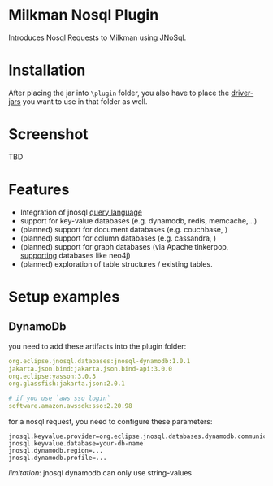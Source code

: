 # Milkman Nosql Plugin

Introduces Nosql Requests to Milkman using [JNoSql](http://www.jnosql.org/).

# Installation
After placing the jar into `\plugin` folder, you also have to place the [driver-jars](https://github.com/eclipse/jnosql-databases) you want to use in that folder as well.

# Screenshot

TBD

# Features

* Integration of jnosql [query language](https://github.com/eclipse/jnosql/blob/main/COMMUNICATION.adoc#querying-by-text-with-the-communication-api)
* support for key-value databases (e.g. dynamodb, redis, memcache,...)
* (planned) support for document databases (e.g. couchbase, )
* (planned) support for column databases (e.g. cassandra, )
* (planned) support for graph databases (via Apache tinkerpop, [supporting](https://tinkerpop.apache.org/providers.html) databases like neo4j)
* (planned) exploration of table structures / existing tables.


# Setup examples

## DynamoDb

you need to add these artifacts into the plugin folder:

```yaml
org.eclipse.jnosql.databases:jnosql-dynamodb:1.0.1
jakarta.json.bind:jakarta.json.bind-api:3.0.0
org.eclipse:yasson:3.0.3
org.glassfish:jakarta.json:2.0.1

# if you use `aws sso login` 
software.amazon.awssdk:sso:2.20.98
```

for a nosql request, you need to configure these parameters:
```properties
jnosql.keyvalue.provider=org.eclipse.jnosql.databases.dynamodb.communication.DynamoDBKeyValueConfiguration
jnosql.keyvalue.database=your-db-name
jnosql.dynamodb.region=...
jnosql.dynamodb.profile=...
```

*limitation*: jnosql dynamodb can only use string-values

